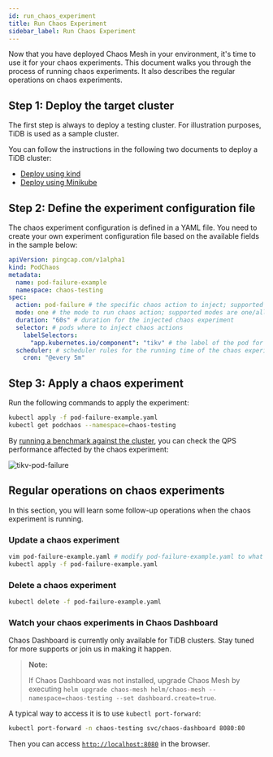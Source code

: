 ```yaml
---
id: run_chaos_experiment
title: Run Chaos Experiment
sidebar_label: Run Chaos Experiment
---
```


Now that you have deployed Chaos Mesh in your environment, it's time to use it for your chaos experiments. This document walks you through the process of running chaos experiments. It also describes the regular operations on chaos experiments.

## Step 1: Deploy the target cluster

The first step is always to deploy a testing cluster. For illustration purposes, TiDB is used as a sample cluster.

You can follow the instructions in the following two documents to deploy a TiDB cluster:

* [Deploy using kind](https://pingcap.com/docs/tidb-in-kubernetes/stable/deploy-tidb-from-kubernetes-kind/)
* [Deploy using Minikube](https://pingcap.com/docs/tidb-in-kubernetes/stable/deploy-tidb-from-kubernetes-minikube/)

## Step 2: Define the experiment configuration file

The chaos experiment configuration is defined in a YAML file. You need to create your own experiment configuration file based on the available fields in the sample below:

```yaml
apiVersion: pingcap.com/v1alpha1
kind: PodChaos
metadata:
  name: pod-failure-example
  namespace: chaos-testing
spec:
  action: pod-failure # the specific chaos action to inject; supported actions: pod-kill/pod-failure
  mode: one # the mode to run chaos action; supported modes are one/all/fixed/fixed-percent/random-max-percent
  duration: "60s" # duration for the injected chaos experiment
  selector: # pods where to inject chaos actions
    labelSelectors:
      "app.kubernetes.io/component": "tikv" # the label of the pod for chaos injection
  scheduler: # scheduler rules for the running time of the chaos experiments about pods.
    cron: "@every 5m"
```

## Step 3: Apply a chaos experiment

Run the following commands to apply the experiment:

```bash
kubectl apply -f pod-failure-example.yaml
kubectl get podchaos --namespace=chaos-testing
```

By [running a benchmark against the cluster](https://pingcap.com/docs/stable/benchmark/how-to-run-sysbench/), you can check the QPS performance affected by the chaos experiment:

![tikv-pod-failure](/img/tikv-pod-failure.png)

## Regular operations on chaos experiments

In this section, you will learn some follow-up operations when the chaos experiment is running.

### Update a chaos experiment

```bash
vim pod-failure-example.yaml # modify pod-failure-example.yaml to what you want
kubectl apply -f pod-failure-example.yaml
```

### Delete a chaos experiment

```bash
kubectl delete -f pod-failure-example.yaml
```

### Watch your chaos experiments in Chaos Dashboard

Chaos Dashboard is currently only available for TiDB clusters. Stay tuned for more supports or join us in making it happen.

> **Note:**
>
> If Chaos Dashboard was not installed, upgrade Chaos Mesh by executing `helm upgrade chaos-mesh helm/chaos-mesh --namespace=chaos-testing --set dashboard.create=true`.

A typical way to access it is to use `kubectl port-forward`:

```bash
kubectl port-forward -n chaos-testing svc/chaos-dashboard 8080:80
```

Then you can access [`http://localhost:8080`](http://localhost:8080) in the browser.
